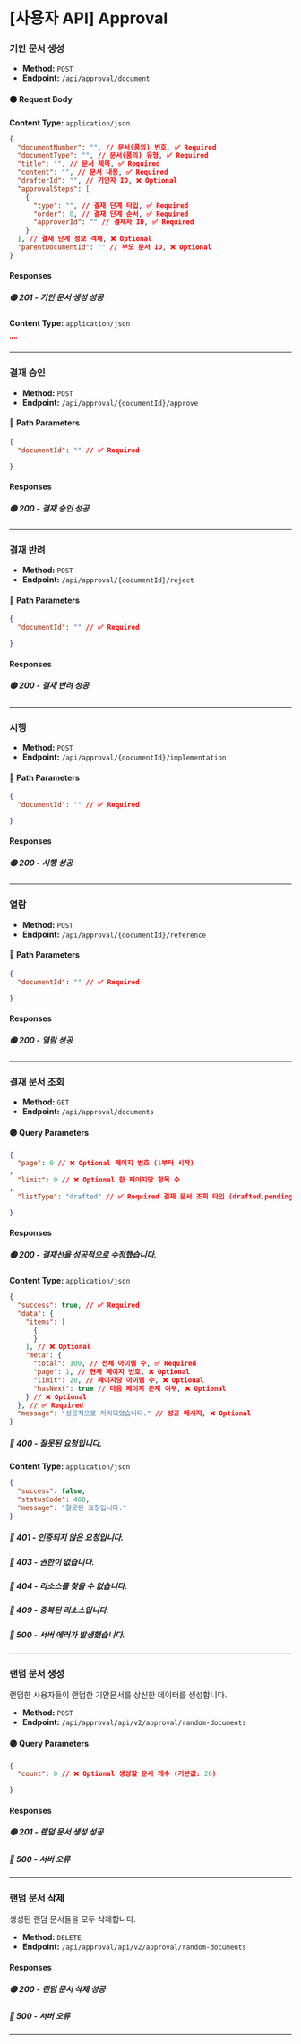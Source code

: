 # [사용자 API] Approval

### 기안 문서 생성

- **Method:** `POST`
- **Endpoint:** `/api/approval/document`

#### 🟠 Request Body

**Content Type:** `application/json`

```json
{
  "documentNumber": "", // 문서(품의) 번호, ✅ Required
  "documentType": "", // 문서(품의) 유형, ✅ Required
  "title": "", // 문서 제목, ✅ Required
  "content": "", // 문서 내용, ✅ Required
  "drafterId": "", // 기안자 ID, ❌ Optional
  "approvalSteps": [
    {
      "type": "", // 결재 단계 타입, ✅ Required
      "order": 0, // 결재 단계 순서, ✅ Required
      "approverId": "" // 결재자 ID, ✅ Required
    }
  ], // 결재 단계 정보 객체, ❌ Optional
  "parentDocumentId": "" // 부모 문서 ID, ❌ Optional
}
```

#### Responses

##### 🟢 201 - 기안 문서 생성 성공

**Content Type:** `application/json`

```json
""
```

---

### 결재 승인

- **Method:** `POST`
- **Endpoint:** `/api/approval/{documentId}/approve`

#### 🔵 Path Parameters

```json
{
  "documentId": "" // ✅ Required 

}
```

#### Responses

##### 🟢 200 - 결재 승인 성공

---

### 결재 반려

- **Method:** `POST`
- **Endpoint:** `/api/approval/{documentId}/reject`

#### 🔵 Path Parameters

```json
{
  "documentId": "" // ✅ Required 

}
```

#### Responses

##### 🟢 200 - 결재 반려 성공

---

### 시행

- **Method:** `POST`
- **Endpoint:** `/api/approval/{documentId}/implementation`

#### 🔵 Path Parameters

```json
{
  "documentId": "" // ✅ Required 

}
```

#### Responses

##### 🟢 200 - 시행 성공

---

### 열람

- **Method:** `POST`
- **Endpoint:** `/api/approval/{documentId}/reference`

#### 🔵 Path Parameters

```json
{
  "documentId": "" // ✅ Required 

}
```

#### Responses

##### 🟢 200 - 열람 성공

---

### 결재 문서 조회

- **Method:** `GET`
- **Endpoint:** `/api/approval/documents`

#### 🟣 Query Parameters

```json
{
  "page": 0 // ❌ Optional 페이지 번호 (1부터 시작)
,
  "limit": 0 // ❌ Optional 한 페이지당 항목 수
,
  "listType": "drafted" // ✅ Required 결재 문서 조회 타입 (drafted,pending_approval,pending_agreement,approved,rejected,received_reference,implementation,assigned)

}
```

#### Responses

##### 🟢 200 - 결재선을 성공적으로 수정했습니다.

**Content Type:** `application/json`

```json
{
  "success": true, // ✅ Required
  "data": {
    "items": [
      {
      }
    ], // ❌ Optional
    "meta": {
      "total": 100, // 전체 아이템 수, ✅ Required
      "page": 1, // 현재 페이지 번호, ❌ Optional
      "limit": 20, // 페이지당 아이템 수, ❌ Optional
      "hasNext": true // 다음 페이지 존재 여부, ❌ Optional
    } // ❌ Optional
  }, // ✅ Required
  "message": "성공적으로 처리되었습니다." // 성공 메시지, ❌ Optional
}
```

##### 🔴 400 - 잘못된 요청입니다.

**Content Type:** `application/json`

```json
{
  "success": false,
  "statusCode": 400,
  "message": "잘못된 요청입니다."
}
```

##### 🔴 401 - 인증되지 않은 요청입니다.

##### 🔴 403 - 권한이 없습니다.

##### 🔴 404 - 리소스를 찾을 수 없습니다.

##### 🔴 409 - 중복된 리소스입니다.

##### 🔴 500 - 서버 에러가 발생했습니다.

---

### 랜덤 문서 생성

랜덤한 사용자들이 랜덤한 기안문서를 상신한 데이터를 생성합니다.

- **Method:** `POST`
- **Endpoint:** `/api/approval/api/v2/approval/random-documents`

#### 🟣 Query Parameters

```json
{
  "count": 0 // ❌ Optional 생성할 문서 개수 (기본값: 20)

}
```

#### Responses

##### 🟢 201 - 랜덤 문서 생성 성공

##### 🔴 500 - 서버 오류

---

### 랜덤 문서 삭제

생성된 랜덤 문서들을 모두 삭제합니다.

- **Method:** `DELETE`
- **Endpoint:** `/api/approval/api/v2/approval/random-documents`

#### Responses

##### 🟢 200 - 랜덤 문서 삭제 성공

##### 🔴 500 - 서버 오류

---

